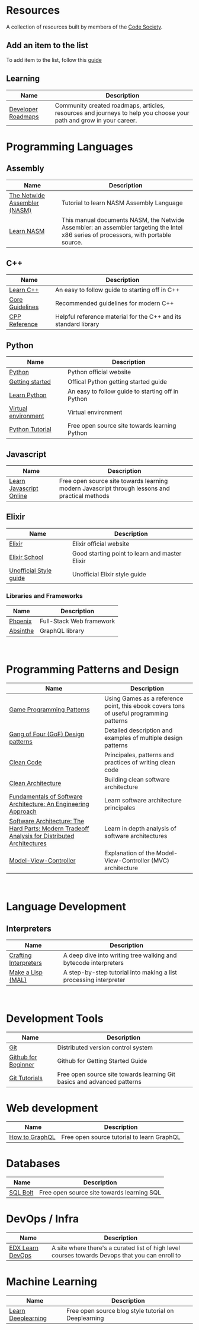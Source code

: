# Resources

A collection of resources built by members of the [Code Society](https://codesociety.xyz/).

## Add an item to the list
To add item to the list, follow this [guide](https://github.com/Code-Society-Lab/resources/blob/main/CONTRIBUTING.md) 

## Learning
| Name | Description |
| ---- | ----------- |
| [Developer Roadmaps](https://roadmap.sh/) | Community created roadmaps, articles, resources and journeys to help you choose your path and grow in your career. |

# Programming Languages

## Assembly
| Name        | Description |
| ----------- | ----------- |
| [The Netwide Assembler (NASM)](https://www.tutorialspoint.com/assembly_programming/) | Tutorial to learn NASM Assembly Language |
| [Learn NASM](https://www.nasm.us/doc/) | This manual documents NASM, the Netwide Assembler: an assembler targeting the Intel x86 series of processors, with portable source.|

## C++

| Name        | Description |
| ----------- | ----------- |
| [Learn C++](https://www.learn-cpp.org/) | An easy to follow guide to starting off in C++ |
| [Core Guidelines](http://isocpp.github.io/CppCoreGuidelines/CppCoreGuidelines#S-cpl) | Recommended guidelines for modern C++ |
| [CPP Reference](https://en.cppreference.com/w/) | Helpful reference material for the C++ and its standard library |

## Python

| Name        | Description |
| ----------- | ----------- |
| [Python](https://www.python.org/) | Python official website
| [Getting started](https://www.python.org/about/gettingstarted/) | Offical Python getting started guide
| [Learn Python](https://www.learnpython.org/) | An easy to follow guide to starting off in Python |
| [Virtual environment](https://virtualenv.pypa.io/en/latest/index.html) | Virtual environment
| [Python Tutorial](https://www.pythontutorial.net) | Free open source site towards learning Python |

## Javascript

| Name        | Description |
| ----------- | ----------- |
| [Learn Javascript Online](http://learnjavascript.online) | Free open source site towards learning modern Javascript through lessons and practical methods |

## Elixir
| Name | Description |
| ---- | ----------- |
| [Elixir](https://elixir-lang.org/) | Elixir official website |
| [Elixir School](https://elixirschool.com/) | Good starting point to learn and master Elixir |
| [Unofficial Style guide](https://github.com/christopheradams/elixir_style_guide) | Unofficial Elixir style guide |

### Libraries and Frameworks
| Name | Description |
| ---- | ----------- |
| [Phoenix](https://www.phoenixframework.org/) | Full-Stack Web framework |
| [Absinthe](https://hexdocs.pm/absinthe/overview.html) | GraphQL library |

<br>

# Programming Patterns and Design

| Name        | Description |
| ----------- | ----------- |
| [Game Programming Patterns](https://gameprogrammingpatterns.com/contents.html) | Using Games as a reference point, this ebook covers tons of useful programming patterns |
| [Gang of Four (GoF) Design patterns](https://www.digitalocean.com/community/tutorials/gangs-of-four-gof-design-patterns) | Detailed description and examples of multiple design patterns |
| [Clean Code](https://www.goodreads.com/book/show/3735293-clean-code) | Principales, patterns and practices of writing clean code |
| [Clean Architecture](https://www.goodreads.com/book/show/18043011-clean-architecture) | Building clean software architecture  |
| [Fundamentals of Software Architecture: An Engineering Approach](https://www.goodreads.com/book/show/44144493-fundamentals-of-software-architecture?from_search=true&from_srp=true&qid=4tpz2i3aEC&rank=1) | Learn software architecture principales |
| [Software Architecture: The Hard Parts: Modern Tradeoff Analysis for Distributed Architectures](https://www.goodreads.com/book/show/58153482-software-architecture?from_search=true&from_srp=true&qid=4tpz2i3aEC&rank=2) | Learn in depth analysis of software architectures 
| [Model-View-Controller](https://developer.mozilla.org/en-US/docs/Glossary/MVC) | Explanation of the Model-View-Controller (MVC) architecture |
<br>

# Language Development

## Interpreters

| Name        | Description |
| ----------- | ----------- |
| [Crafting Interpreters](https://craftinginterpreters.com/contents.html) | A deep dive into writing tree walking and bytecode interpreters |
| [Make a Lisp (MAL)](https://github.com/kanaka/mal) | A step-by-step tutorial into making a list processing interpreter |

<br> 

# Development Tools

| Name | Description |
| ---- | ----------- |
| [Git](https://git-scm.com/) | Distributed version control system |
| [Github for Beginner](https://docs.github.com/en/get-started) | Github for Getting Started Guide
| [Git Tutorials](http://atlassian.com/git/tutorials) | Free open source site towards learning Git basics and advanced patterns |

# Web development
| Name | Description |
| ---- | ----------- |
| [How to GraphQL](https://www.howtographql.com/) | Free open source tutorial to learn GraphQL |

# Databases
| Name | Description |
| ---- | ----------- |
| [SQL Bolt](http://sqlbolt.com) | Free open source site towards learning SQL |

# DevOps / Infra
| Name | Description |
| ---- | ----------- |
| [EDX Learn DevOps](http://edx.org/learn/devops) | A site where there's a curated list of high level courses towards Devops that you can enroll to |

# Machine Learning
| Name | Description |
| ---- | ----------- |
| [Learn Deeplearning](https://www.deeplearningwizard.com/) | Free open source blog style tutorial on Deeplearning |
